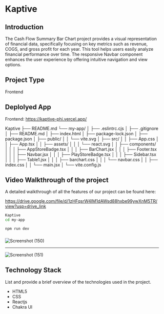 # Kaptive
## Introduction
The Cash Flow Summary Bar Chart project provides a visual representation of financial data, specifically focusing on key metrics such as revenue, COGS, and gross profit for each year. This tool helps users easily analyze financial performance over time. The responsive Navbar component enhances the user experience by offering intuitive navigation and view options.
## Project Type
Frontend 

## Deplolyed App
Frontend: https://kaptive-phi.vercel.app/

Kaptive
├── README.md
└── my-app/
│   ├── .eslintrc.cjs
│   ├── .gitignore
│   ├── README.md
│   ├── index.html
│   ├── package-lock.json
│   ├── package.json
│   ├── public/
│   │   └── vite.svg
│   ├── src/
│   │   ├── App.css
│   │   ├── App.tsx
│   │   ├── assets/
│   │   │   └── react.svg
│   │   ├── components/
│   │   │   ├── AppStoreBadge.tsx
│   │   │   ├── BarChart.jsx
│   │   │   ├── Footer.tsx
│   │   │   ├── Navbar.jsx
│   │   │   ├── PlayStoreBadge.tsx
│   │   │   ├── Sidebar.tsx
│   │   │   ├── Table1.jsx
│   │   │   ├── barchart.css
│   │   │   └── navbar.css
│   │   ├── index.css
│   │   └── main.jsx
│   └── vite.config.js


## Video Walkthrough of the project
A detailed walkthrough of all the features of our project can be found here:

https://drive.google.com/file/d/1zHFqsrW4lM1dAWsd88hxbe99ywXnM5TR/view?usp=drive_link


```bash
Kaptive
cd my-app

npm run dev
```
###
![Screenshot (150)](https://github.com/Dayasagar301/Kaptive/assets/132691000/26f158cd-a708-4200-a258-c236a5253e32)
<hr/>

![Screenshot (151)](https://github.com/Dayasagar301/Kaptive/assets/132691000/447a76ec-ca73-4f31-bbf8-e0b753e0f100)


## Technology Stack
List and provide a brief overview of the technologies used in the project.

- HTML5
- CSS
- Reactjs
- Chakra UI
